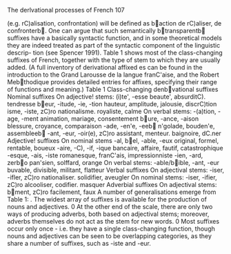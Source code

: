 The derlvational processes of French 107

(e.g. rC)alisation, confrontation) will be defined as b action de rC)aliser, de confronterb . One can argue that such semantically b transparentb  suffixes have a basically syntactic function, and in some theoretical models they are indeed treated as part of the syntactic component of the linguistic descrip- tion (see Spencer 1991).
Table 1 shows most of the class-changing suffixes of French, together with the type of stem to which they are usually added. (A full inventory of derivational affixed es can be found in the introduction to the Grand Larousse de la langue franC'aise, and the Robert Meb thodique provides detailed entries for affixes, specifying their range of functions and meaning.)
Table 1 Class-changing denb vational suffixes
Nominal suffixes On adjective! stems: (i)te', -esse beaute', absurditC). tendresse
b eur, -itude, -ie, -tion hauteur, amplitude, jalousie, discrC)tion isme, -iste, zC)ro nationalisme. royaliste, calme
On verbal stems: -(a)tion, -age, -ment animation, mariage, consentement
b ure, -ance, -aison blessure, croyance, comparaison -ade, -en'e, -eeb  n'golade, bouden'e, assembleeb  -ant, -eur, -oir(e), zC)ro assistant, menteur. baignoire, dC.ner
Adjective! suffixes On nominal stems -al, b el, -able, -eux original, formel, rentable, boueux
-aire, -C), -if, -ique bancaire, affaire, fautif, catastrophique -esque, -ais, -iste romanesque, franC'ais, impressionniste -ien, -ard, zerb o pan'sien, solffard, orange
On verbal stems: -able/b ible, -ant, -eur buvable, divisible, militant, flatteur
Verbal suffixes On adjectival stems: -iser, -ifler, zC)ro nationaliser. solidifier, aveugler
On nominal stems: -iser, -ifier, zC)ro alcooliser, codifier. masquer
Adverbial suffixes On adjectival stems: b ment, zC)ro facilement, faux
A number of generalisations emerge from Table 1: . The widest array of suffixes is available for the production of nouns and
adjectives. 0 At the other end of the scale, there are only two ways of producing adverbs, both based on adjectival stems; moreover, adverbs themselves do not act as the stem for new words. 0 Most suffixes occur only once - i.e. they have a single class-changing function, though nouns and adjectives can be seen to be overlapping categories, as they share a number of suffixes, such as -iste and -eur.
